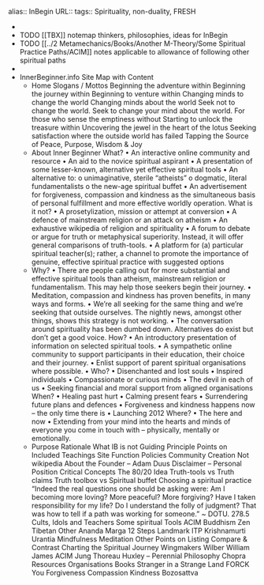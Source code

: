 alias:: InBegin
URL::
tags:: Spirituality, non-duality, FRESH


-
- TODO [[TBX]] notemap thinkers, philosophies, ideas for InBegin
- TODO [[../2 Metamechanics/Books/Another M-Theory/Some Spiritual Practice Paths/ACIM]] notes applicable to allowance of following other spiritual paths
-
- InnerBeginner.info Site Map with Content
	- Home
	  Slogans / Mottos
	  Beginning the adventure within
	  Beginning the journey within
	  Beginning to venture within
	  Changing minds to change the world
	  Changing minds about the world
	  Seek not to change the world. Seek to change your mind about the world.
	  For those who sense the emptiness without
	  Starting to unlock the treasure within
	  Uncovering the jewel in the heart of the lotus
	  Seeking satisfaction where the outside world has failed
	  Tapping the Source of Peace, Purpose, Wisdom & Joy
	- About Inner Beginner
	  What?
	  •	An interactive online community and resource
	  •	An aid to the novice spiritual aspirant
	  •	A presentation of some lesser-known, alternative yet effective spiritual tools
	  •	An alternative to:
	  o	unimaginative, sterile “atheists”
	  o	dogmatic, literal fundamentalists
	  o	the new-age spiritual buffet
	  •	An advertisement for forgiveness, compassion and kindness as the simultaneous basis of personal fulfillment and more effective worldly operation.
	  What is it not?
	  •	A prosetylization, mission or attempt at conversion
	  •	A defence of mainstream religion or an attack on atheism
	  •	An exhaustive wikipedia of religion and spirituality
	  •	A forum to debate or argue for truth or metaphysical superiority. Instead, it will offer general comparisons of truth-tools.
	  •	A platform for (a) particular spiritual teacher(s); rather, a channel to promote the importance of genuine, effective spiritual practice with suggested options
	- Why?
	  •	There are people calling out for more substantial and effective spiritual tools than atheism, mainstream religion or fundamentalism. This may help those seekers begin their journey.
	  •	Meditation, compassion and kindness has proven benefits, in many ways and forms.
	  •	We’re all seeking for the same thing and we’re seeking that outside ourselves. The nightly news, amongst other things, shows this strategy is not working.
	  •	The conversation around spirituality has been dumbed down. Alternatives do exist but don’t get a good voice.
	  How?
	  •	An introductory presentation of information on selected spiritual tools.
	  •	A sympathetic online community to support participants in their education, their choice and their journey.
	  •	Enlist support of parent spiritual organisations where possible.
	  •
	  Who?
	  •	Disenchanted and lost souls
	  •	Inspired individuals
	  •	Compassionate or curious minds
	  •	The devil in each of us
	  •	Seeking financial and moral support from aligned organisations
	  When?
	  •	Healing past hurt
	  •	Calming present fears
	  •	Surrendering future plans and defences
	  •	Forgiveness and kindness happens now – the only time there is
	  •	Launching 2012
	  Where?
	  •	The here and now
	  •	Extending from your mind into the hearts and minds of everyone you come in touch with – physically, mentally or emotionally.
	- Purpose
	  Rationale
	  What IB is not
	  Guiding Principle
	  Points on Included Teachings
	  Site Function Policies
	  Community Creation
	  Not wikipedia
	  About the Founder – Adam Duus
	  Disclaimer – Personal Position
	  Critical Concepts
	  The 80/20 Idea
	  Truth-tools vs Truth claims
	  Truth toolbox vs Spiritual buffet
	  Choosing a spiritual practice
	  “Indeed the real questions one should be asking were: Am I becoming more loving? More peaceful? More forgiving? Have I taken responsibility for my life? Do I understand the folly of judgment? That was how to tell if a path was working for someone.” ~ DOTU. 278.5
	  Cults, Idols and Teachers
	  Some spiritual Tools
	  ACIM
	  Buddhism
	  Zen
	  Tibetan
	  Other
	  Ananda Marga
	  12 Steps
	  Landmark
	  ITP
	  Krishnamurti
	  Urantia
	  Mindfulness Meditation
	  Other
	  Points on Listing
	  Compare & Contrast
	  Charting the Spiritual Journey
	  Wingmakers
	  Wilber
	  William James
	  ACIM
	  Jung
	  Thoreau
	  Huxley – Perennial Philosophy
	  Chopra
	  Resources
	  Organisations
	  Books
	  Stranger in a Strange Land
	  FORCK You
	  Forgiveness
	  Compassion
	  Kindness
	  Bozosattva
